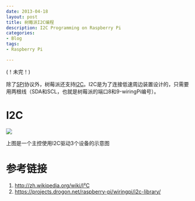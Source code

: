 ```yaml
---
date: 2013-04-18
layout: post
title: 树莓派I2C编程
description: I2C Programming on Raspberry Pi
categories:
- Blog
tags:
- Raspberry Pi

---
```


(！未完！)

除了[SPI](http://hugozhu.myalert.info/2013/04/05/25-get-spi-working-on-raspberry-pi-spi.html)协议外，树莓派还支持[I2C](http://zh.wikipedia.org/wiki/I²C)。I2C是为了连接低速周边装置设计的，只需要用两根线（SDA和SCL，也就是树莓派的端口8和9-wiringPi编号）。

# I2C

<img src="http://upload.wikimedia.org/wikipedia/commons/thumb/3/3e/I2C.svg/350px-I2C.svg.png"/>

上图是一个主控使用I2C驱动3个设备的示意图


# 参考链接

1. http://zh.wikipedia.org/wiki/I²C
2. https://projects.drogon.net/raspberry-pi/wiringpi/i2c-library/
